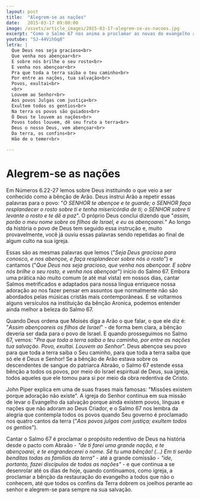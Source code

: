 ```yaml
---
layout: post
title:  "Alegrem-se as nações"
date:   2015-03-17 09:00:00
image: /assets/article_images/2015-03-17-alegrem-se-as-nacoes.jpg
excerpt: "Como o Salmo 67 nos anima a proclamar as novas do evangelho a todos os povos."
youtube: "SJ-44VihGq8"
letra: |
  Que Deus nos seja gracioso<br>
  Que venha nos abençoar<br>
  E sobre nós brilhe o seu rosto<br>
  E venha nos abençoar<br>
  Pra que toda a terra saiba o teu caminho<br>
  Por entre as nações, tua salvação<br>
  Povos, exultai<br>
  <br>
  Louvem ao Senhor<br>
  Aos povos Julgas com justiça<br>
  Exultem todos os gentios<br>
  Na terra os povos são guiados<br>
  Ó Deus te louvem as nações<br>
  Povos todos louvem, dê seu fruto a terra<br>
  Deus o nosso Deus, vem abençoar<br>
  Da terra, os confins<br>
  Hão de o temer<br>

---
```


# Alegrem-se as nações

Em Números 6.22-27 lemos sobre Deus instituindo o que veio a ser conhecido como a bênção de Arão. Deus instrui Arão a repetir essas palavras para o povo: "*O SENHOR te abençoe e te guarde; o SENHOR faça resplandecer o rosto sobre ti e tenha misericórdia de ti; o SENHOR sobre ti levante o rosto e te dê a paz*". O próprio Deus conclui dizendo que "*assim, porão o meu nome sobre os filhos de Israel, e eu os abençoarei.*" Ao longo da história o povo de Deus tem seguido essa instrução e, muito provavelmente, você já ouviu essas palavras sendo repetidas ao final de algum culto na sua igreja.

Essas são as mesmas palavras que lemos ("*Seja Deus gracioso para conosco, e nos abençoe, e faça resplandecer sobre nós o rosto*") e cantamos ("*Que Deus nos seja gracioso, que venha nos abençoar. E sobre nós brilhe o seu rosto, e venha nos abençoar*") início do Salmo 67. Embora uma prática não muito comum (e até mal vista) em nossos dias, cantar Salmos metrificados e adaptados para nossa língua enriquece nossa adoração ao nos fazer pensar em assuntos que normalmente não são abordados pelas músicas cristãs mais contemporâneas. E se voltarmos alguns versículos na instituição da bênção Aronica, podemos entender ainda melhor a beleza do Salmo 67.

Quando Deus ordena que Moisés diga a Arão o que falar, o que ele diz é: "*Assim abençoareis os filhos de Israel*" - de forma bem clara, a bênção deveria ser dada para o povo de Israel. E quando prosseguimos no Salmo 67, vemos: "*Pra que toda a terra saiba o teu caminho, por entre as nações tua salvação. Povo, exultai. Louvem ao Senhor*". Deus abençoa seu povo para que toda a terra saiba o Seu caminho, para que toda a terra saiba que só ele é Deus e Senhor! Se a bênção de Arão estava sobre os descendentes de sangue do patriarca Abraão, o Salmo 67 estende essa bênção a todos os povos, por meio do Israel espiritual de Deus, sua igreja, todos aqueles que ele tomou para si por meio da obra redentiva de Cristo.

John Piper explica em uma de suas frases mais famosas: "Missões existem porque adoração não existe". A igreja do Senhor continua em sua missão de levar o Evangelho da salvação porque ainda existem povos, línguas e nações que não adoram ao Deus Criador, e o Salmo 67 nos lembra da alegria que contempla todos os povos quando Seu governo é proclamado nos quatro cantos da terra ("*Aos povos julgas com justiça; exultem todos os gentios*").

Cantar o Salmo 67 é proclamar o propósito redentivo de Deus na história desde o pacto com Abraão -  *"de ti farei uma grande nação, e te abençoarei, e te engrandecerei o nome. Sê tu uma bênção! (...) Em ti serão benditas todas as famílias da terra"* - até a grande comissão - *"ide, portanto, fazei discípulos de todas as nações"* - e que continua a se desenrolar até os dias de hoje, quando continuamos, como igreja, a proclamar a bênção da restauração do evangelho a todos que não o conhecem, até que todos os confins da Terra dobrem os joelhos perante ao senhor e alegrem-se para sempre na sua salvação.
